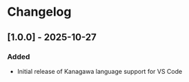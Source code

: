 # Changelog

## [1.0.0] - 2025-10-27

### Added
- Initial release of Kanagawa language support for VS Code
